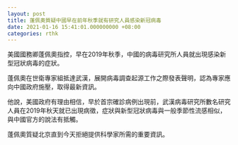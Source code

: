 ```yaml
---
layout: post
title: 蓬佩奧質疑中國早在前年秋季就有研究人員感染新冠病毒
date: 2021-01-16 15:41:01.000000000 +08:00
categories: rthk
---
```


美國國務卿蓬佩奧指控，早在2019年秋季，中國的病毒研究所人員就出現感染新型冠狀病毒的症狀。

蓬佩奧在世衛專家組抵達武漢，展開病毒調查起源工作之際發表聲明，認為專家應向中國政府施壓，取得最新資訊。

他說，美國政府有理由相信，早於首宗確診病例出現前，武漢病毒研究所數名研究人員在2019年秋天就已出現病徵，症狀與新型冠狀病毒與一般季節性流感相似，與中國官方的說法有抵觸。

蓬佩奧質疑北京直到今天拒絕提供科學家所需的重要資訊。
